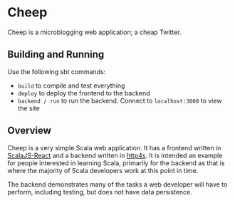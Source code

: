 # Cheep

Cheep is a microblogging web application; a cheap Twitter.


## Building and Running

Use the following sbt commands:

- `build` to compile and test everything
- `deploy` to deploy the frontend to the backend
- `backend / run` to run the backend. Connect to `localhost:3000` to view the site


## Overview

Cheep is a very simple Scala web application. It has a frontend written in [ScalaJS-React](https://github.com/japgolly/scalajs-react) and a backend written in [http4s](https://http4s.org/). It is intended an example for people interested in learning Scala, primarily for the backend as that is where the majority of Scala developers work at this point in time.

The backend demonstrates many of the tasks a web developer will have to perform, including testing, but does not have data persistence.
